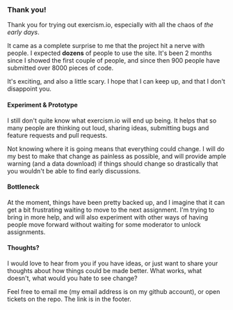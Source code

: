 ### Thank you!

Thank you for trying out exercism.io, especially with all the chaos of _the early days_.

It came as a complete surprise to me that the project hit a nerve with people. I expected **dozens** of people to use the site. It's been 2 months since I showed the first couple of people, and since then 900 people have submitted over 8000 pieces of code.

It's exciting, and also a little scary. I hope that I can keep up, and that I don't disappoint you.

#### Experiment & Prototype

I still don't quite know what exercism.io will end up being. It helps that so many people are thinking out loud, sharing ideas, submitting bugs and feature requests and pull requests.

Not knowing where it is going means that everything could change. I will do my best to make that change as painless as possible, and will provide ample warning (and a data download) if things should change so drastically that you wouldn't be able to find early discussions.

#### Bottleneck

At the moment, things have been pretty backed up, and I imagine that it can get a bit frustrating waiting to move to the next assignment. I'm trying to bring in more help, and will also experiment with other ways of having people move forward without waiting for some moderator to unlock assignments.

#### Thoughts?

I would love to hear from you if you have ideas, or just want to share your thoughts about how things could be made better. What works, what doesn't, what would you hate to see change?

Feel free to email me (my email address is on my github account), or open tickets on the repo. The link is in the footer.
